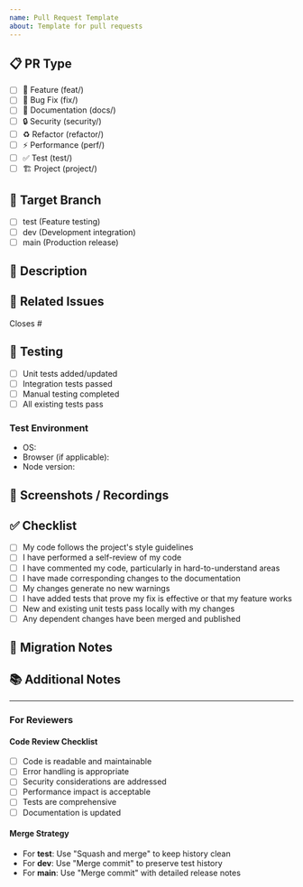 ```yaml
---
name: Pull Request Template
about: Template for pull requests
---
```


## 📋 PR Type
<!-- Check the type of change your PR introduces -->
- [ ] 🚀 Feature (feat/)
- [ ] 🐛 Bug Fix (fix/)
- [ ] 📝 Documentation (docs/)
- [ ] 🔒 Security (security/)
- [ ] ♻️ Refactor (refactor/)
- [ ] ⚡ Performance (perf/)
- [ ] ✅ Test (test/)
- [ ] 🏗️ Project (project/)

## 🎯 Target Branch
<!-- Check which branch this PR targets -->
- [ ] test (Feature testing)
- [ ] dev (Development integration)
- [ ] main (Production release)

## 📝 Description
<!-- Provide a brief description of the changes -->


## 🔗 Related Issues
<!-- Link related issues using: Closes #123, Fixes #456 -->
Closes #

## 🧪 Testing
<!-- Describe the tests you ran to verify your changes -->
- [ ] Unit tests added/updated
- [ ] Integration tests passed
- [ ] Manual testing completed
- [ ] All existing tests pass

### Test Environment
<!-- If applicable, describe your test environment -->
- OS:
- Browser (if applicable):
- Node version:

## 📸 Screenshots / Recordings
<!-- If applicable, add screenshots or recordings to demonstrate the changes -->


## ✅ Checklist
<!-- Make sure you have completed the following -->
- [ ] My code follows the project's style guidelines
- [ ] I have performed a self-review of my code
- [ ] I have commented my code, particularly in hard-to-understand areas
- [ ] I have made corresponding changes to the documentation
- [ ] My changes generate no new warnings
- [ ] I have added tests that prove my fix is effective or that my feature works
- [ ] New and existing unit tests pass locally with my changes
- [ ] Any dependent changes have been merged and published

## 🔄 Migration Notes
<!-- If this PR requires any migration steps, database changes, or configuration updates -->


## 📚 Additional Notes
<!-- Any additional information that reviewers should know -->


---

### For Reviewers
#### Code Review Checklist
- [ ] Code is readable and maintainable
- [ ] Error handling is appropriate
- [ ] Security considerations are addressed
- [ ] Performance impact is acceptable
- [ ] Tests are comprehensive
- [ ] Documentation is updated

#### Merge Strategy
- For **test**: Use "Squash and merge" to keep history clean
- For **dev**: Use "Merge commit" to preserve test history
- For **main**: Use "Merge commit" with detailed release notes
